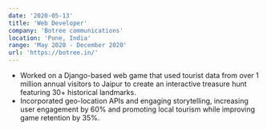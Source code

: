```yaml
---
date: '2020-05-13'
title: 'Web Developer'
company: 'Botree communications'
location: 'Pune, India'
range: 'May 2020 - December 2020'
url: 'https://botree.in/'
---
```


- Worked on a Django-based web game that used tourist data from over 1 million annual visitors to Jaipur to create an interactive treasure hunt featuring
  30+ historical landmarks.
- Incorporated geo-location APIs and engaging storytelling, increasing user engagement by 60% and promoting local tourism while improving game retention by 35%.
